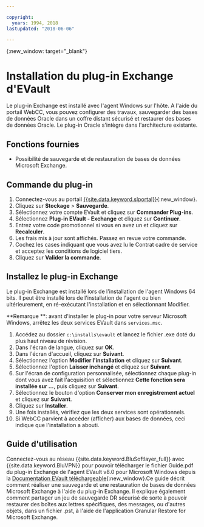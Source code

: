 ```yaml
---

copyright:
  years: 1994, 2018
lastupdated: "2018-06-06"

---
```

{:new_window: target="_blank"}

# Installation du plug-in Exchange d'EVault

Le plug-in Exchange est installé avec l'agent Windows sur l'hôte. A l'aide du portail WebCC, vous pouvez configurer des travaux, sauvegarder des bases de données Oracle dans un coffre distant sécurisé et restaurer des bases de données Oracle. Le plug-in Oracle s'intègre dans l'architecture existante.

## Fonctions fournies

- Possibilité de sauvegarde et de restauration de bases de données Microsoft Exchange.

## Commande du plug-in

1. Connectez-vous au portail [{{site.data.keyword.slportal}}](https://control.softlayer.com/){:new_window}.
2. Cliquez sur **Stockage** > **Sauvegarde**.
3. Sélectionnez votre compte EVault et cliquez sur **Commander Plug-ins**.
4. Sélectionnez **Plug-in EVault - Exchange** et cliquez sur **Continuer**.
5. Entrez votre code promotionnel si vous en avez un et cliquez sur **Recalculer**.
6. Les frais mis à jour sont affichés. Passez en revue votre commande. 
7. Cochez les cases indiquant que vous avez lu le Contrat cadre de service et acceptez les conditions de logiciel tiers. 
8. Cliquez sur **Valider la commande**.

## Installez le plug-in Exchange

Le plug-in Exchange est installé lors de l'installation de l'agent Windows 64 bits. Il peut être installé lors de l'installation de l'agent ou bien ultérieurement, en ré-exécutant l'installation et en sélectionnant Modifier.

**Remarque **: avant d'installer le plug-in pour votre serveur Microsoft Windows, arrêtez les deux services EVault dans `services.msc`.  

1. Accédez au dossier `c:\installs\evault` et lancez le fichier .exe doté du plus haut niveau de révision.
2. Dans l'écran de langue, cliquez sur **OK**.
3. Dans l'écran d'accueil, cliquez sur **Suivant**.
4. Sélectionnez l'option **Modifier l'installation** et cliquez sur **Suivant**.
5. Sélectionnez l'option **Laisser inchangé** et cliquez sur **Suivant**.
6. Sur l'écran de configuration personnalisée, sélectionnez chaque plug-in dont vous avez fait l'acquisition et sélectionnez **Cette fonction sera installée sur ...**, puis cliquez sur **Suivant**.
7. Sélectionnez le bouton d'option **Conserver mon enregistrement actuel** et cliquez sur **Suivant**.
8. Cliquez sur **Installer**.
9. Une fois installés, vérifiez que les deux services sont opérationnels.
10. Si WebCC parvient à accéder (afficher) aux bases de données, ceci indique que l'installation a abouti. 

## Guide d'utilisation

Connectez-vous au réseau {{site.data.keyword.BluSoftlayer_full}} avec {{site.data.keyword.BluVPN}} pour pouvoir télécharger le fichier Guide.pdf du plug-in Exchange de l'agent EVault v8.0 pour Microsoft Windows depuis la [Documentation EVault téléchargeable](http://downloads.service.softlayer.com/evault/Documentation/){:new_window}.Ce guide décrit comment réaliser une sauvegarde et une restauration de bases de données Microsoft Exchange à l'aide du plug-in Exchange. Il explique également comment partager un jeu de sauvegarde DR sécurisé de sorte à pouvoir restaurer des boîtes aux lettres spécifiques, des messages, ou d'autres objets, dans un fichier .pst, à l'aide de l'application Granular Restore for Microsoft Exchange.


